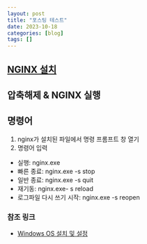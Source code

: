 ```yaml
---
layout: post
title: "포스팅 테스트"
date: 2023-10-18
categories: [blog]
tags: []
---
```


## [NGINX 설치](https://nginx.org/en/download.html)
## 압축해제 & NGINX 실행

## 명령어
1. nginx가 설치된 파일에서 명령 프롬프트 창 열기
2. 명령어 입력

- 실행: nginx.exe
- 빠른 종료: nginx.exe -s stop
- 일반 종료: nginx.exe -s quit
- 재기동: nginx.exe- s reload
- 로그파일 다시 쓰기 시작: nginx.exe -s reopen

### 참조 링크
- [Windows OS 설치 및 설정](https://blog.opendocs.co.kr/?p=588)